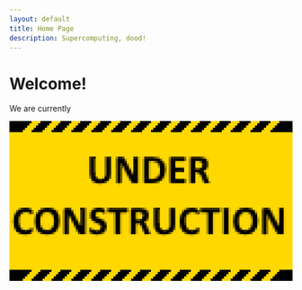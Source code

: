```yaml
---
layout: default
title: Home Page
description: Supercomputing, dood!
---
```

<h1><b>Welcome!</b></h1>
We are currently

![IMAGE](/assets/UNDER_CONSTRUCTION.png)
